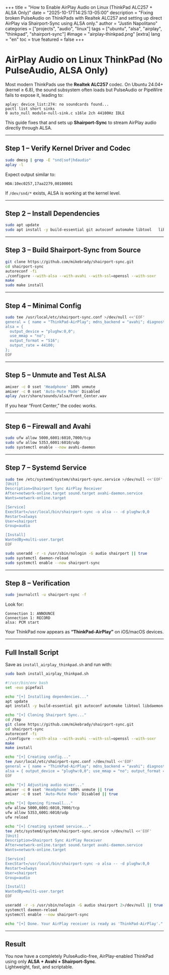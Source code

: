 +++
title = "How to Enable AirPlay Audio on Linux (ThinkPad ALC257 + ALSA Only)"
date = "2025-10-17T14:25:13-05:00"
description = "Fixing broken PulseAudio on ThinkPads with Realtek ALC257 and setting up direct AirPlay via Shairport-Sync using ALSA only."
author = "Justin Napolitano"
categories = ["projects", "audio", "linux"]
tags = ["ubuntu", "alsa", "airplay", "thinkpad", "shairport-sync"]
#image = "airplay-thinkpad.png"
[extra]
lang = "en"
toc = true
featured = false
+++

# AirPlay Audio on Linux ThinkPad (No PulseAudio, ALSA Only)

Most modern ThinkPads use the **Realtek ALC257** codec. On Ubuntu 24.04+ (kernel ≥ 6.8), the sound subsystem often loads but PulseAudio or PipeWire fails to expose it, leading to:

```
aplay: device_list:274: no soundcards found...
pactl list short sinks
0 auto_null module-null-sink.c s16le 2ch 44100Hz IDLE
```

This guide fixes that and sets up **Shairport-Sync** to stream AirPlay audio directly through ALSA.

---

## Step 1 – Verify Kernel Driver and Codec
```bash
sudo dmesg | grep -E "snd|sof|hdaudio"
aplay -l
```

Expect output similar to:
```
HDA:10ec0257,17aa2279,00100001
```

If `/dev/snd/*` exists, ALSA is working at the kernel level.

---

## Step 2 – Install Dependencies
```bash
sudo apt update
sudo apt install -y build-essential git autoconf automake libtool   libdaemon-dev libpopt-dev libconfig-dev libasound2-dev avahi-daemon   libavahi-client-dev libssl-dev sox
```

---

## Step 3 – Build Shairport-Sync from Source
```bash
git clone https://github.com/mikebrady/shairport-sync.git
cd shairport-sync
autoreconf -fi
./configure --with-alsa --with-avahi --with-ssl=openssl --with-soxr
make
sudo make install
```

---

## Step 4 – Minimal Config
```bash
sudo tee /usr/local/etc/shairport-sync.conf >/dev/null <<'EOF'
general = { name = "ThinkPad-AirPlay"; mdns_backend = "avahi"; diagnostics = { log_verbosity = 2; }; };
alsa = {
  output_device = "plughw:0,0";
  use_mmap = "no";
  output_format = "S16";
  output_rate = 44100;
};
EOF
```

---

## Step 5 – Unmute and Test ALSA
```bash
amixer -c 0 sset 'Headphone' 100% unmute
amixer -c 0 sset 'Auto-Mute Mode' Disabled
aplay /usr/share/sounds/alsa/Front_Center.wav
```

If you hear “Front Center,” the codec works.

---

## Step 6 – Firewall and Avahi
```bash
sudo ufw allow 5000,6001:6010,7000/tcp
sudo ufw allow 5353,6001:6010/udp
sudo systemctl enable --now avahi-daemon
```

---

## Step 7 – Systemd Service
```bash
sudo tee /etc/systemd/system/shairport-sync.service >/dev/null <<'EOF'
[Unit]
Description=Shairport Sync AirPlay Receiver
After=network-online.target sound.target avahi-daemon.service
Wants=network-online.target

[Service]
ExecStart=/usr/local/bin/shairport-sync -o alsa -- -d plughw:0,0
Restart=always
User=shairport
Group=audio

[Install]
WantedBy=multi-user.target
EOF

sudo useradd -r -s /usr/sbin/nologin -G audio shairport || true
sudo systemctl daemon-reload
sudo systemctl enable --now shairport-sync
```

---

## Step 8 – Verification
```bash
sudo journalctl -u shairport-sync -f
```
Look for:
```
Connection 1: ANNOUNCE
Connection 1: RECORD
alsa: PCM start
```
Your ThinkPad now appears as **“ThinkPad-AirPlay”** on iOS/macOS devices.

---

## Full Install Script

Save as `install_airplay_thinkpad.sh` and run with:

```bash
sudo bash install_airplay_thinkpad.sh
```

```bash
#!/usr/bin/env bash
set -euo pipefail

echo "[+] Installing dependencies..."
apt update
apt install -y build-essential git autoconf automake libtool libdaemon-dev   libpopt-dev libconfig-dev libasound2-dev avahi-daemon   libavahi-client-dev libssl-dev sox ufw

echo "[+] Cloning Shairport Sync..."
cd /tmp
git clone https://github.com/mikebrady/shairport-sync.git
cd shairport-sync
autoreconf -fi
./configure --with-alsa --with-avahi --with-ssl=openssl --with-soxr
make
make install

echo "[+] Creating config..."
tee /usr/local/etc/shairport-sync.conf >/dev/null <<'EOF'
general = { name = "ThinkPad-AirPlay"; mdns_backend = "avahi"; diagnostics = { log_verbosity = 2; }; };
alsa = { output_device = "plughw:0,0"; use_mmap = "no"; output_format = "S16"; output_rate = 44100; };
EOF

echo "[+] Adjusting audio mixer..."
amixer -c 0 sset 'Headphone' 100% unmute || true
amixer -c 0 sset 'Auto-Mute Mode' Disabled || true

echo "[+] Opening firewall..."
ufw allow 5000,6001:6010,7000/tcp
ufw allow 5353,6001:6010/udp
ufw reload

echo "[+] Creating systemd service..."
tee /etc/systemd/system/shairport-sync.service >/dev/null <<'EOF'
[Unit]
Description=Shairport Sync AirPlay Receiver
After=network-online.target sound.target avahi-daemon.service
Wants=network-online.target

[Service]
ExecStart=/usr/local/bin/shairport-sync -o alsa -- -d plughw:0,0
Restart=always
User=shairport
Group=audio

[Install]
WantedBy=multi-user.target
EOF

useradd -r -s /usr/sbin/nologin -G audio shairport 2>/dev/null || true
systemctl daemon-reload
systemctl enable --now shairport-sync

echo "[+] Done. Your AirPlay receiver is ready as 'ThinkPad-AirPlay'."
```

---

## Result
You now have a completely PulseAudio-free, AirPlay-enabled ThinkPad using only **ALSA + Avahi + Shairport-Sync**.  
Lightweight, fast, and scriptable.
